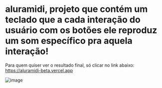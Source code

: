 # aluramidi, projeto que contém um teclado que a cada interação do usuário com os botões ele reproduz um som específico pra aquela interação!

Para quem quiser ver o resultado final, só clicar no link abaixo:
https://aluramidi-beta.vercel.app

![image](https://user-images.githubusercontent.com/89767748/204573807-529abc3c-9502-4678-ba80-9bd9d755a286.png)
